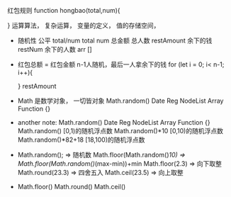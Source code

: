 红包规则
function hongbao(total,num){

}
运算算法， 复杂运算， 变量的定义， 值的存储空间， 
- 随机性
  公平 total/num
  total num 总金额 总人数
  restAmount 余下的钱
  restNum 余下的人数
  arr []
- 红包总额 = 红包金额
  n-1人随机，最后一人拿余下的钱
  for (let i = 0; i< n-1; i++){

  }
  restAmount

- Math 是数学对象， 一切皆对象
  Math.random() Date Reg NodeList Array
  Function {}
- another note:
  Math.random() Date Reg NodeList Array Function {} Math.random() [0,1)的随机浮点数 
  Math.random()*10 [0,10)的随机浮点数 Math.random()*82+18 [18,100)的随机浮点数

- Math.random(); => 随机数
  Math.floor(Math.random()*10) => Math.floor(Math.random()*(max-min))+min
  Math.floor(2.3) => 向下取整
  Math.round(23.3) => 四舍五入
  Math.ceil(23.5) => 向上取整

- Math.floor() Math.round() Math.ceil()
